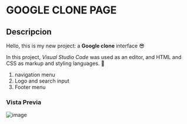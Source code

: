 # GOOGLE CLONE PAGE 
## Descripcion
Hello, this is my new project: a **Google clone** interface 😎

In this project, *Visual Studio Code* was used as an editor, and HTML and CSS as markup and styling languages.  🫶
<ol>
  <li>
    navigation menu 
  </li>
  <li>
   Logo and search input
  </li>
  <li>
    Footer menu
  </li>
</ol>

### Vista Previa
![image](https://github.com/amarantaVC/GoogleClon/assets/50127309/a0aefa36-dce5-4d82-bf6b-2c497216460f)
